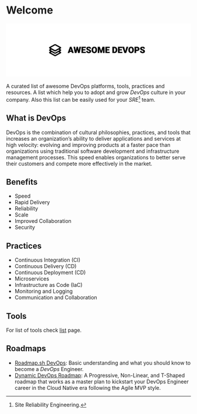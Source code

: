 # Welcome

[![Awesome DevOps](./assets/banner.png)](https://github.com/wmariuss/awesome-devops)

A curated list of awesome DevOps platforms, tools, practices and resources. A list which help you to adopt and grow *DevOps* culture in your company. Also this list can be easily used for your *SRE*[^1] team.

## What is DevOps

DevOps is the combination of cultural philosophies, practices, and tools that increases an organization’s ability to deliver applications and services at high velocity: evolving and improving products at a faster pace than organizations using traditional software development and infrastructure management processes. This speed enables organizations to better serve their customers and compete more effectively in the market.

## Benefits

* Speed
* Rapid Delivery
* Reliability
* Scale
* Improved Collaboration
* Security

## Practices

* Continuous Integration (CI)
* Continuous Delivery (CD)
* Continuous Deployment (CD)
* Microservices
* Infrastructure as Code (IaC)
* Monitoring and Logging
* Communication and Collaboration

## Tools

For list of tools check [list](http://awesome-devops.xyz/list) page.

## Roadmaps

- [Roadmap.sh DevOps](https://roadmap.sh/devops): Basic understanding and what you should know to become a *DevOps* Engineer.
- [Dynamic DevOps Roadmap](https://devopsroadmap.io): A Progressive, Non-Linear, and T-Shaped roadmap that works as a master plan to kickstart your DevOps Engineer career in the Cloud Native era following the Agile MVP style.

[^1]: Site Reliability Engineering.
